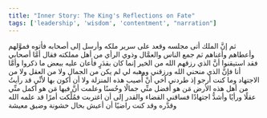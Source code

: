 ```yaml
---
title: "Inner Story: The King's Reflections on Fate"
tags: ['leadership', 'wisdom', 'contentment', "narration"]
---
```


 ثم إنَّ الملك أتى مجلسه وقعد على سرير ملكه وأرسل إلى أصحابه فأتوه فموَّلهم وأعطاهم وأغناهم ثم جمع الناس والعمَّال وذوي الرأي من أهل مملكته فقال أمَّا أصحابي فقد استيقنوا أنَّ الذي رزقهم الله من الخير إنما كان بقدَرٍ فأعان عليه ببعض ما ذكروا وأمَّا أنا فإنَّ الذي منحني الله ورزقني ووهبه لي لم يكن من الجمال ولا من العقل ولا من الاجتهاد وما كنت أرجو  إذ طردني أخي  أنْ أُصيب هذه المنزلة ولا أن أكون بها لأنِّي قد رأيتُ من أهل هذه الأرض مَن هو أفضل منِّي جمالًا وحُسنًا وعلمت أنَّ فيها مَن هو أكمل منِّي عقلًا ورأيًا وأشدُّ اجتهادًا فساقني القضاء والقدر إلى أن اغتربت فمُلِّكت أمرًا قد علمه الله وقدَّره وقد كنت راضيًا أن أعيش بحال خشونة وضيق معيشة
